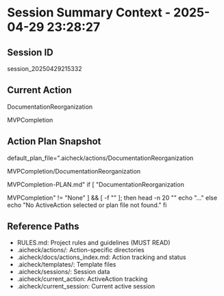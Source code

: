 # Session Summary Context - 2025-04-29 23:28:27

## Session ID
session_20250429215332

## Current Action
DocumentationReorganization

MVPCompletion

## Action Plan Snapshot

default_plan_file=".aicheck/actions/DocumentationReorganization

MVPCompletion/DocumentationReorganization

MVPCompletion-PLAN.md"
if [ "DocumentationReorganization

MVPCompletion" != "None" ] && [ -f "" ]; then
    head -n 20 ""
    echo "..."
else
    echo "No ActiveAction selected or plan file not found."
fi

## Reference Paths
- RULES.md: Project rules and guidelines (MUST READ)
- .aicheck/actions/: Action-specific directories
- .aicheck/docs/actions_index.md: Action tracking and status
- .aicheck/templates/: Template files
- .aicheck/sessions/: Session data
- .aicheck/current_action: ActiveAction tracking
- .aicheck/current_session: Current active session
